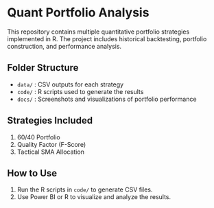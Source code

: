 # Quant Portfolio Analysis

This repository contains multiple quantitative portfolio strategies implemented in R. 
The project includes historical backtesting, portfolio construction, and performance analysis.

## Folder Structure
- `data/` : CSV outputs for each strategy
- `code/` : R scripts used to generate the results
- `docs/` : Screenshots and visualizations of portfolio performance

## Strategies Included
1. 60/40 Portfolio
2. Quality Factor (F-Score)
3. Tactical SMA Allocation

## How to Use
1. Run the R scripts in `code/` to generate CSV files.
2. Use Power BI or R to visualize and analyze the results.
